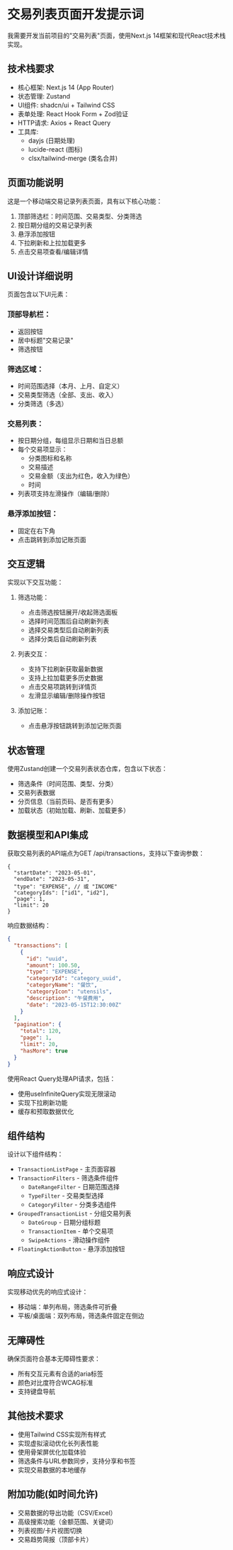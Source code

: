 # 交易列表页面开发提示词

我需要开发当前项目的"交易列表"页面，使用Next.js 14框架和现代React技术栈实现。

## 技术栈要求

- 核心框架: Next.js 14 (App Router)
- 状态管理: Zustand
- UI组件: shadcn/ui + Tailwind CSS
- 表单处理: React Hook Form + Zod验证
- HTTP请求: Axios + React Query
- 工具库:
  - dayjs (日期处理)
  - lucide-react (图标)
  - clsx/tailwind-merge (类名合并)

## 页面功能说明

这是一个移动端交易记录列表页面，具有以下核心功能：

1. 顶部筛选栏：时间范围、交易类型、分类筛选
2. 按日期分组的交易记录列表
3. 悬浮添加按钮
4. 下拉刷新和上拉加载更多
5. 点击交易项查看/编辑详情

## UI设计详细说明

页面包含以下UI元素：

### 顶部导航栏：
- 返回按钮
- 居中标题"交易记录"
- 筛选按钮

### 筛选区域：
- 时间范围选择（本月、上月、自定义）
- 交易类型筛选（全部、支出、收入）
- 分类筛选（多选）

### 交易列表：
- 按日期分组，每组显示日期和当日总额
- 每个交易项显示：
  - 分类图标和名称
  - 交易描述
  - 交易金额（支出为红色，收入为绿色）
  - 时间
- 列表项支持左滑操作（编辑/删除）

### 悬浮添加按钮：
- 固定在右下角
- 点击跳转到添加记账页面

## 交互逻辑

实现以下交互功能：

1. 筛选功能：
   - 点击筛选按钮展开/收起筛选面板
   - 选择时间范围后自动刷新列表
   - 选择交易类型后自动刷新列表
   - 选择分类后自动刷新列表

2. 列表交互：
   - 支持下拉刷新获取最新数据
   - 支持上拉加载更多历史数据
   - 点击交易项跳转到详情页
   - 左滑显示编辑/删除操作按钮

3. 添加记账：
   - 点击悬浮按钮跳转到添加记账页面

## 状态管理

使用Zustand创建一个交易列表状态仓库，包含以下状态：

- 筛选条件（时间范围、类型、分类）
- 交易列表数据
- 分页信息（当前页码、是否有更多）
- 加载状态（初始加载、刷新、加载更多）

## 数据模型和API集成

获取交易列表的API端点为GET /api/transactions，支持以下查询参数：

```
{
  "startDate": "2023-05-01",
  "endDate": "2023-05-31",
  "type": "EXPENSE", // 或 "INCOME"
  "categoryIds": ["id1", "id2"],
  "page": 1,
  "limit": 20
}
```

响应数据结构：

```json
{
  "transactions": [
    {
      "id": "uuid",
      "amount": 100.50,
      "type": "EXPENSE",
      "categoryId": "category_uuid",
      "categoryName": "餐饮",
      "categoryIcon": "utensils",
      "description": "午餐费用",
      "date": "2023-05-15T12:30:00Z"
    }
  ],
  "pagination": {
    "total": 120,
    "page": 1,
    "limit": 20,
    "hasMore": true
  }
}
```

使用React Query处理API请求，包括：
- 使用useInfiniteQuery实现无限滚动
- 实现下拉刷新功能
- 缓存和预取数据优化

## 组件结构

设计以下组件结构：

- `TransactionListPage` - 主页面容器
- `TransactionFilters` - 筛选条件组件
  - `DateRangeFilter` - 日期范围选择
  - `TypeFilter` - 交易类型选择
  - `CategoryFilter` - 分类多选组件
- `GroupedTransactionList` - 分组交易列表
  - `DateGroup` - 日期分组标题
  - `TransactionItem` - 单个交易项
  - `SwipeActions` - 滑动操作组件
- `FloatingActionButton` - 悬浮添加按钮

## 响应式设计

实现移动优先的响应式设计：

- 移动端：单列布局，筛选条件可折叠
- 平板/桌面端：双列布局，筛选条件固定在侧边

## 无障碍性

确保页面符合基本无障碍性要求：

- 所有交互元素有合适的aria标签
- 颜色对比度符合WCAG标准
- 支持键盘导航

## 其他技术要求

- 使用Tailwind CSS实现所有样式
- 实现虚拟滚动优化长列表性能
- 使用骨架屏优化加载体验
- 筛选条件与URL参数同步，支持分享和书签
- 实现交易数据的本地缓存

## 附加功能(如时间允许)

- 交易数据的导出功能（CSV/Excel）
- 高级搜索功能（金额范围、关键词）
- 列表视图/卡片视图切换
- 交易趋势简报（顶部卡片）
